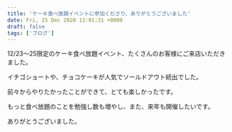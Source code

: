 ```yaml
---
title: 'ケーキ食べ放題イベントに参加くださり、ありがとうございました'
date: Fri, 25 Dec 2020 13:01:31 +0000
draft: false
tags: ['ブログ']
---
```


12/23〜25限定のケーキ食べ放題イベント、たくさんのお客様にご来店いただきました。

イチゴショートや、チョコケーキが人気でソールドアウト続出でした。

前々からやりたかったことができて、とても楽しかったです。

もっと食べ放題のことを勉強し数も増やし、また、来年も開催したいです。

ありがとうございました。